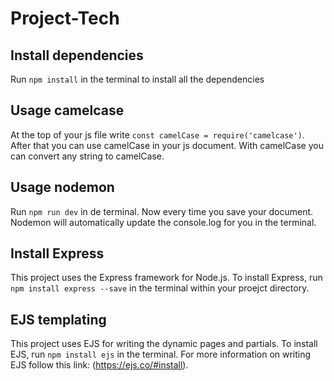# Project-Tech

## Install dependencies

Run `npm install` in the terminal to install all the dependencies

## Usage camelcase

At the top of your js file write `const camelCase = require('camelcase')`. After that you can use camelCase in your js document.
With camelCase you can convert any string to camelCase.

## Usage nodemon

Run `npm run dev` in de terminal.
Now every time you save your document. Nodemon will automatically update the console.log for you in the terminal.

## Install Express

This project uses the Express framework for Node.js. To install Express, run `npm install express --save` in the terminal within your proejct directory.

## EJS templating

This project uses EJS for writing the dynamic pages and partials. To install EJS, run `npm install ejs` in the terminal. For more information on writing EJS follow this link: (https://ejs.co/#install).
